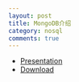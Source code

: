 ```yaml
---
layout: post
title: MongoDB介绍
category: nosql
comments: true
---
```


- <a href="http://cherrylee.name/mongodb-introduction">Presentation</a>
- <a href="http://pan.baidu.com/s/1gdGgnpL">Download</a>